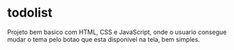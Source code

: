 # todolist
Projeto bem basico com HTML, CSS e JavaScript, onde o usuario consegue mudar o tema pelo botao que esta disponivel na tela, bem simples.
